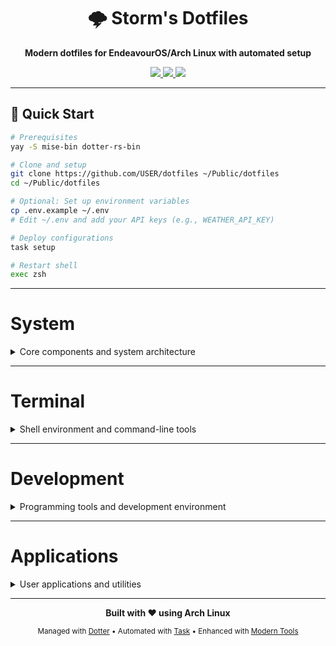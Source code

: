 <div align="center">

# 🌩️ Storm's Dotfiles

**Modern dotfiles for EndeavourOS/Arch Linux with automated setup**

<a href="https://archlinux.org/">
  <img src="https://img.shields.io/badge/Arch%20Linux-1793D1?style=for-the-badge&logo=arch-linux&logoColor=white">
</a>
<a href="https://github.com/SuperCuber/dotter">
  <img src="https://img.shields.io/badge/Managed%20with-Dotter-4B8BF5?style=for-the-badge">
</a>
<a href="https://mise.jdx.dev/">
  <img src="https://img.shields.io/badge/Tools%20via-Mise-00ADD8?style=for-the-badge">
</a>

</div>

---

## 🚀 Quick Start

```bash
# Prerequisites
yay -S mise-bin dotter-rs-bin

# Clone and setup
git clone https://github.com/USER/dotfiles ~/Public/dotfiles
cd ~/Public/dotfiles

# Optional: Set up environment variables
cp .env.example ~/.env
# Edit ~/.env and add your API keys (e.g., WEATHER_API_KEY)

# Deploy configurations
task setup

# Restart shell
exec zsh
```

---

# System
<details>
<summary>Core components and system architecture</summary>

## Core
| Component | Tool |
|-----------|------|
| OS | EndeavourOS/Arch Linux ([EndeavourOS](https://endeavouros.com/)) |
| Tool Manager | [mise](https://mise.jdx.dev/) | Node LTS, Python 3.12, Go/Rust/Bun latest, CLI tools auto-managed |
| Configuration Manager | [dotter](https://github.com/SuperCuber/dotter) | XDG-compliant deployment, modular package system |

## Display
| Component | Tool | Notes |
|-----------|------|-------|
| Display Server | X.Org ([X.Org](https://www.x.org/)) | Arc-Dark GTK theme, 20min screen timeout, DPMS power management |
| Window Manager | [i3-gaps](https://github.com/Airblader/i3) | Super+Enter (terminal), Super+d (rofi), Super+Tab (workspace nav) |
| Window Tools | [i3wsr](https://github.com/roosta/i3wsr), i3blocks | EndeavourOS i3blocks config with FontAwesome icons |
| Compositor | [Picom](https://github.com/yshui/picom) | fading enabled, terminal opacity rules |
| Application Launcher | [Rofi](https://github.com/DaveDavenport/rofi) | Super+d (apps), Super+t (windows), Super+g (workspace groups) |
| Notification Daemon | [Dunst](https://github.com/dunst-project/dunst) | bottom-right, 300px width, monitor 2 |
| Status Bar | [Polybar](https://github.com/polybar/polybar) + i3blocks | EndeavourOS setup with system monitoring modules |
| Wallpaper Manager | [feh](https://github.com/derf/feh) | --bg-fill mode, integrated with betterlockscreen |
| Screen Locker | [betterlockscreen](https://github.com/betterlockscreen/betterlockscreen) | JetBrainsMono font, blur effect, 5s timeout, custom colors |
| Calendar | [gsimplecal](https://github.com/dmedvinsky/gsimplecal) | close on unfocus, positioned at (1680,833), highlight today |

</details>

---

# Terminal
<details>
<summary>Shell environment and command-line tools</summary>

## Shell Environment
| Component | Tool | Notes |
|-----------|------|-------|
| Shell | [Zsh](https://github.com/zsh-users/zsh) | arrows (history search), Ctrl+Space (alias expand), Alt+E (edit) |
| Terminal Emulator | [XFCE4 Terminal](https://github.com/xfce-mirror/xfce4-terminal) | FiraCode Nerd Font 11, transparent background, custom colors |
| Prompt | [Starship](https://github.com/starship/starship) | mise-managed |
| History | [Atuin](https://github.com/ellie/atuin) | mise-managed |
| File Manager | [Ranger](https://github.com/ranger/ranger) | ueberzug image preview, show hidden files |
| Directory Navigation | [Zoxide](https://github.com/ajeetdsouza/zoxide) | mise-managed |

## Core CLI Tools
| Tool | Replaces | Purpose | Notes |
|------|----------|---------|-------|
| [eza](https://github.com/eza-community/eza) | ls | File listing | ll (long), la (all), aliases replace ls |
| [bat](https://github.com/sharkdp/bat) | cat | Text viewer | replaces cat, syntax highlighting, b/bp/bl aliases |
| [fd](https://github.com/sharkdp/fd) | find | File search | mise-managed, respects .gitignore |
| [ripgrep](https://github.com/BurntSushi/ripgrep) | grep | Text search | mise-managed, used by fzf integration |
| [fzf](https://github.com/junegunn/fzf) | - | Fuzzy finder | mise-managed, integrated with zsh kill completion |
| [btop](https://github.com/aristocratos/btop4) | htop | System monitor | mise-managed, modern resource monitoring |
| [dust](https://github.com/bootandy/dust) | du | Disk usage | mise-managed, colorized tree view |
| [sd](https://github.com/chmln/sd) | sed | Text processing | mise-managed, intuitive regex syntax |
| [jq](https://github.com/jqlang/jq) | - | JSON processing | mise-managed, essential for CLI JSON work |
| [yq](https://github.com/mikefarah/yq) | - | YAML processing | mise-managed, jq-like syntax for YAML |
| [hyperfine](https://github.com/sharkdp/hyperfine) | time | Benchmarking | mise-managed, statistical command timing |
| [tokei](https://github.com/XAMPPRocky/tokei) | cloc | Code statistics | mise-managed, fast language-aware counting |

</details>

---

# Development
<details>
<summary>Programming tools and development environment</summary>

## Core Development Tools
| Category | Tool | Notes |
|----------|------|-------|
| Version Control | [Git](https://github.com/git/git) + [Delta](https://github.com/dandavison/delta) | Dracula theme, side-by-side, line numbers |
| Text Editors | [Neovim](https://github.com/neovim/neovim), [Vim](https://github.com/vim/vim) | relative line numbers, 4-space tabs, smart indent, case-smart search |
| Text Editor | [Sublime Text](https://www.sublimetext.com/) | Mariana theme, save on focus lost, auto-find in selection |
| IDE | [JetBrains PyCharm](https://www.jetbrains.com/pycharm/) | 4GB heap, OpenGL acceleration, custom VM options |
| AI Assistant | [Claude Code](https://claude.ai/) | custom hooks, OTLP telemetry, 15min bash timeout |
| Containers | [Docker](https://github.com/docker/docker-ce) + [Compose](https://github.com/docker/compose) | BuildKit enabled, 10GB cache, log rotation, metrics on :9323 |

## Language Runtimes (via mise)
| Language | Tool |
|----------|------|
| Node.js | [Node.js](https://github.com/nodejs/node) |
| Python | [Python](https://github.com/python/cpython) |
| Go | [Go](https://github.com/golang/go) |
| Rust | [Rust](https://github.com/rust-lang/rust) |
| JavaScript Runtime | [Bun](https://github.com/oven-sh/bun) | XDG-compliant paths, global bin in ~/.local/bin, 60s test timeout |

## CLI Development Tools
| Tool | Purpose |
|------|----------|
| [lazygit](https://github.com/jesseduffield/lazygit) | Git UI | mise-managed, terminal git interface |
| [lazydocker](https://github.com/jesseduffield/lazydocker) | Docker UI | mise-managed, terminal docker interface |
| [gh](https://github.com/cli/cli) | GitHub CLI | mise-managed, used for PR/issue management |
| [glab](https://github.com/profclems/glab) | GitLab CLI | mise-managed, GitLab workflows |
| [glow](https://github.com/charmbracelet/glow) | Markdown renderer | mise-managed, terminal markdown viewer |
| [just](https://github.com/casey/just) | Command runner | mise-managed, modern make alternative |
| [watchexec](https://github.com/watchexec/watchexec) | File watcher | mise-managed, execute on file changes |
| [direnv](https://github.com/direnv/direnv) | Environment manager | mise-managed, per-directory env vars |
| [repomix](https://github.com/yamadashy/repomix) | Documentation | 10MB max file size, excludes binary/media files |

</details>

---

# Applications
<details>
<summary>User applications and utilities</summary>

## User Applications
| Category | Tool | Notes |
|----------|------|-------|
| Web Browser | [Firefox](https://github.com/mozilla/gecko-dev) | arkenfox user.js, Tree Style Tab, uBlock Origin |
| Note Taking | [Obsidian](https://obsidian.md/) | 9 plugins: Dataview, Excalidraw, Canvas, Task Progress, Heatmap Calendar |
| Update Notifier | [Kalu](https://github.com/jjk-jacky/kalu) | 120min interval, AUR support, auto-checks enabled |
| Package Manager | pacman + [yay](https://github.com/Jguer/yay) | AUR helper for community packages |

</details>

---

<div align="center">

**Built with ❤️ using Arch Linux**

<sub>Managed with [Dotter](https://github.com/SuperCuber/dotter) • Automated with [Task](https://taskfile.dev/) • Enhanced with [Modern Tools](https://github.com/ibraheemdev/modern-unix)</sub>

</div>
